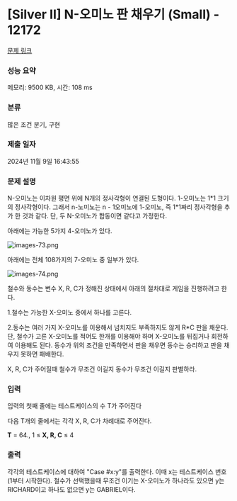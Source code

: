 # [Silver II] N-오미노 판 채우기 (Small) - 12172 

[문제 링크](https://www.acmicpc.net/problem/12172) 

### 성능 요약

메모리: 9500 KB, 시간: 108 ms

### 분류

많은 조건 분기, 구현

### 제출 일자

2024년 11월 9일 16:43:55

### 문제 설명

<p>N-오미노는 이차원 평면 위에 N개의 정사각형이 연결된 도형이다. 1-오미노는 1*1 크기의 정사각형이다. 그래서 n-노미노는 n - 1오미노에 1-오미노, 즉 1*1짜리 정사각형을 추가 한 것과 같다. 단, 두 N-오미노가 합동이면 같다고 가정한다.</p>

<p>아래에는 가능한 5가지 4-오미노가 있다.</p>

<p><img alt="images-73.png" src="https://upload.acmicpc.net/e9ed4bdd-14d6-477c-85f1-4b487f2c094f/-/preview/"></p>

<p>아래에는 전체 108가지의 7-오미노 중 일부가 있다.</p>

<p><img alt="images-74.png" src="https://upload.acmicpc.net/002f9f2d-5cde-4031-9b74-950f14df52b4/-/preview/"></p>

<p>철수와 동수는 변수 X, R, C가 정해진 상태에서 아래의 절차대로 게임을 진행하려고 한다.</p>

<p>1.철수는 가능한 X-오미노 중에서 하나를 고른다.                                    </p>

<p>2.동수는 여러 가지 X-오미노를 이용해서 넘치지도 부족하지도 않게 R*C 판을 채운다. 단, 철수가 고른 X-오미노를 적어도 한개를 이용해야 하며 X-오미노를 뒤집거나 회전하여 이용해도 된다. 동수가 위의 조건을 만족하면서 판을 채우면 동수는 승리하고 판을 채우지 못하면 패배한다.</p>

<p>X, R, C가 주어질때 철수가 무조건 이길지 동수가 무조건 이길지 판별하라.</p>

### 입력 

 <p>입력의 첫째 줄에는 테스트케이스의 수 T가 주어진다</p>

<p>다음 T개의 줄에서는 각각 X, R, C가 차례대로 주어진다.</p>

<p><strong>T</strong> = 64., 1 ≤ <strong>X, R, C</strong> ≤ 4</p>

### 출력 

 <p>각각의 테스트케이스에 대하여 "Case #x:y"를 출력한다. 이때 x는 테스트케이스 번호(1부터 시작한다). 철수가 선택했을때 무조건 이기는 X-오미노가 하나라도 있으면 y는 RICHARD이고 하나도 없으면 y는 GABRIEL이다.</p>


